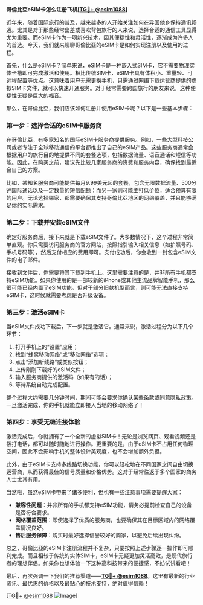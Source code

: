 **哥倫比亞eSIM卡怎么注册飞机[[TG💪+ @esim1088](https://t.me/s/esim1088)]**

近年来，随着国际旅行的普及，越来越多的人开始关注如何在异国他乡保持通讯畅通。尤其是对于那些经常出差或喜欢背包旅行的人来说，选择合适的通信工具显得尤为重要。而eSIM卡作为一项新兴技术，因其便捷性和灵活性，逐渐成为许多人的首选。今天，我们就来聊聊哥倫比亞的eSIM卡是如何实现注册以及使用的过程。

首先，什么是eSIM卡？简单来说，eSIM卡是一种嵌入式SIM卡，它不需要物理实体卡槽即可完成激活和使用。相比传统SIM卡，eSIM卡具有体积小、重量轻、可远程配置等优点。这意味着用户无需更换手机，只需通过网络下载运营商提供的虚拟SIM卡文件，就可以快速开通服务。对于经常需要跨国旅行的朋友来说，这种便捷性无疑是巨大的福音。

那么，在哥倫比亞，我们应该如何注册并使用eSIM卡呢？以下是一些基本步骤：

### **第一步：选择合适的eSIM卡服务商**
在哥倫比亞，有多家知名的国际eSIM卡服务商提供服务。例如，一些大型科技公司或者专注于全球移动通信的平台都推出了自己的eSIM产品。这些服务商通常会根据用户的旅行目的地提供不同的套餐选项，包括数据流量、语音通话和短信等功能。因此，在购买之前，建议先比较几家服务商的资费和服务内容，确保找到最适合自己的方案。

比如，某知名服务商可能提供每月9.99美元起的套餐，包含无限数据流量、500分钟国际通话以及一定数量的短信配额；而另一家则可能主打低价位，适合预算有限的用户。无论选择哪家，都需要确保其支持哥倫比亞地区的网络覆盖，并且能够满足你的实际需求。

### **第二步：下载并安装eSIM文件**
确定好服务商后，接下来就是下载eSIM文件了。大多数情况下，这个过程非常简单直观。你只需要访问服务商的官方网站，按照指引输入相关信息（如护照号码、手机号码等），然后支付相应的费用即可。支付成功后，你会收到一封包含eSIM文件的电子邮件。

接收到文件后，你需要将其下载到手机上。这里需要注意的是，并非所有手机都支持eSIM功能。如果你使用的是一部较新的iPhone或其他主流品牌智能手机，那么很可能已经内置了eSIM功能。但对于部分旧款机型而言，则可能无法直接支持eSIM卡，这时候就需要考虑是否升级设备。

### **第三步：激活eSIM卡**
当eSIM文件成功下载后，下一步就是激活它。通常来说，激活过程分为以下几个环节：

1. 打开手机上的“设置”应用；
2. 找到“蜂窝移动网络”或“移动网络”选项；
3. 点击“添加新线路”或类似按钮；
4. 上传刚刚下载好的eSIM文件；
5. 输入服务商提供的激活码（如果有的话）；
6. 等待系统自动完成配置。

整个过程大约需要几分钟时间，期间可能会要求你确认某些条款或同意隐私政策。一旦激活完成，你的手机就能立即接入当地的移动网络了！

### **第四步：享受无缝连接体验**
激活完成后，你就拥有了一个全新的虚拟SIM卡！无论是浏览网页、观看视频还是拨打电话，都可以随时随地进行操作。更重要的是，由于eSIM卡不占用任何物理空间，因此不会影响手机的整体设计美观度，也不会增加额外负担。

此外，由于eSIM卡支持多线路切换功能，你可以轻松地在不同国家之间自由切换运营商，从而获得最佳的信号质量和价格优势。这对于经常往返于多个国家的商务人士尤其有用。

当然啦，虽然eSIM卡带来了诸多便利，但也有一些注意事项需要提醒大家：

- **兼容性问题**：并非所有的手机都支持eSIM功能，请务必提前检查自己的设备是否符合要求。
- **网络覆盖范围**：即使选择了优质的服务商，也要确保其在目标区域内的网络覆盖情况良好。
- **售后服务保障**：购买时最好选择信誉较好的商家，以避免后续出现纠纷。

总之，哥倫比亞的eSIM卡注册流程并不复杂，只要按照上述步骤逐一操作即可顺利完成。而且相较于传统的实体SIM卡，eSIM卡无疑更加灵活高效，是现代旅行者的理想伴侣。如果你也想体验一下这种高科技带来的便捷感，不妨试试看吧！

最后，再次强调一下我们的推荐渠道——**[TG💪+ @esim1088](https://t.me/s/esim1088)**。这里有最新的行业资讯、最优惠的价格以及最贴心的技术支持，绝对值得信赖！

[[TG💪+ @esim1088](https://t.me/s/esim1088) ![Image](https://i.postimg.cc/4NQfJmqS/Snipaste-2025-05-13-00-14-12.png)]